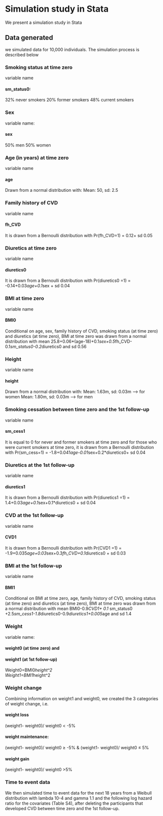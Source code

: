 # Simulation study in Stata

We present a simulation study in Stata

## Data generated

we simulated data for 10,000 individuals. The simulation process is described below

### Smoking status at time zero
variable name 
#### sm_status0: 

32% never smokers
20% former smokers
48% current smokers

### Sex
variable name: 
#### sex
50% men
50% women

### Age (in years) at time zero
variable name
#### age
Drawn from a normal distribution with: Mean: 50, sd: 2.5

###  Family history of CVD
variable name
#### fh_CVD
It is drawn from a Bernoulli distribution with 
Pr(fh_CVD=1) = 0.12+ sd 0.05

###  Diuretics at time zero
variable name
#### diuretics0
It is drawn from a Bernoulli distribution with 
Pr(diuretics0 =1) = -0.14+0.03*age+0.1*sex + sd 0.04

### BMI at time zero
variable name
#### BMI0
Conditional on age, sex, family history of CVD, smoking status (at time zero) and diuretics (at time zero), BMI at time zero was drawn from a normal distribution with mean 25.8+0.06*(age-18)+0.1*sex+0.5*fh_CVD-0.1*sm_status0-0.2*diuretics0 and sd 0.56

### Height 
variable name 
#### height
Drawn from a normal distribution with: 
Mean: 1.63m, sd: 0.03m --> for women
Mean: 1.80m, sd: 0.03m --> for men

### Smoking cessation between time zero and the 1st follow-up
variable name
#### sm_cess1
It is equal to 0 for never and former smokers at time zero and for those who were current smokers at time zero, it is drawn from a Bernoulli distribution with 
Pr(sm_cess=1) = -1.8+0.041*age-0.01*sex+0.2*diuretics0+ sd 0.04

### Diuretics at the 1st follow-up
variable name
#### diuretics1
It is drawn from a Bernoulli distribution with 
Pr(diuretics1 =1) = 1.4+0.03*age+0.1*sex+0.1*diuretics0 + sd 0.04
	
### CVD at the 1st follow-up
variable name
#### CVD1
It is drawn from a Bernoulli distribution with 
Pr(CVD1 =1) = -1.9+0.035*age+0.03*sex+0.3*fh_CVD+0.1*diuretics0 + sd 0.03

### BMI at the 1st follow-up
variable name
#### BMI1
Conditional on BMI at time zero, age, family history of CVD, smoking status (at time zero) and diuretics (at time zero), BMI at time zero was drawn from a normal distribution with mean 
BMI0-0.9*CVD1+ 0.1* sm_status0 +2.5*sm_cess1-1.8*diuretics0-0.9*diuretics1+0.005*age and sd 1.4

### Weight
variable name: 
#### weight0 (at time zero) and 
#### weight1 (at 1st follow-up)
Weight0=BMI0*height^2   
Weight1=BMI1*height^2

### Weight change
Combining information on weight1 and weight0, we created the 3 categories of weight change, i.e.
#### weight loss
(weight1- weight0)/ weight0 < -5%

#### weight maintenance: 
(weight1- weight0)/ weight0 ≥ -5% & (weight1- weight0)/ weight0 ≤ 5%

#### weight gain 
(weight1- weight0)/ weight0 >5%

### Time to event data
We then simulated time to event data for the next 18 years from a Weibull distribution with lambda 10-4 and gamma 1.1 and the following log hazard ratio for the covariates (Table S4), after deleting the participants that developed CVD between time zero and the 1st follow-up.

